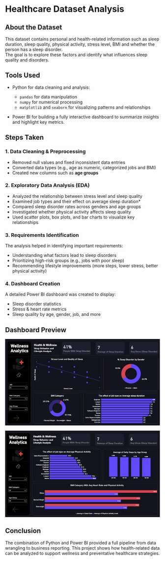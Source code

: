 # Healthcare  Dataset Analysis

## About the Dataset
This dataset contains personal and health-related information such as  sleep duration, sleep quality, physical activity, stress level, BMI and whether the person has a sleep disorder.  
The goal is to explore these factors and identify what influences sleep quality and disorders.

##  Tools Used
- Python for data cleaning and analysis:
  - `pandas` for data manipulation
  - `numpy` for numerical processing
  - `matplotlib` and `seaborn` for visualizing patterns and relationships

- Power BI for building a fully interactive dashboard to summarize insights and highlight key metrics.

## Steps Taken

### 1. Data Cleaning & Preprocessing
- Removed null values and fixed inconsistent data entries
- Converted data types (e.g., age as numeric, categorized jobs and BMI)
- Created new columns such as **age groups**

### 2. Exploratory Data Analysis (EDA)
- Analyzed the relationship between stress level and sleep quality
- Examined job types and their effect on average sleep duration*
- Compared sleep disorder rates across  genders and age groups 
- Investigated whether  physical activity  affects  sleep quality 
- Used scatter plots, box plots, and bar charts to visualize key relationships

### 3. Requirements Identification
The analysis helped in identifying important requirements:
- Understanding what factors lead to sleep disorders
- Prioritizing high-risk groups (e.g., jobs with poor sleep)
- Recommending lifestyle improvements (more steps, lower stress, better physical activity)

### 4. Dashboard Creation
A detailed Power BI dashboard was created to display:
- Sleep disorder statistics
- Stress & heart rate metrics
- Sleep quality by age, gender, job, and more

##  Dashboard Preview
![Healthcare Dashboard](Dashboards/Dashboard1.png)

![Healthcare Dashboard](Dashboards/Dashboard2.png)



##  Conclusion
The combination of Python and Power BI provided a full pipeline from data wrangling to business reporting. 
This project shows how health-related data can be analyzed to support wellness and preventative healthcare strategies.

